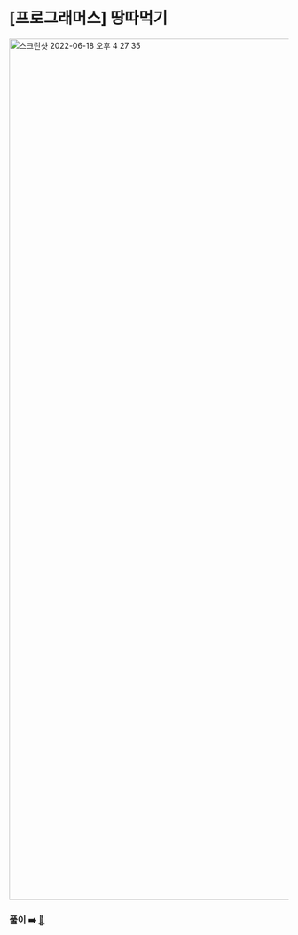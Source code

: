 # [프로그래머스] 땅따먹기

<img width="1552" alt="스크린샷 2022-06-18 오후 4 27 35" src="https://user-images.githubusercontent.com/45463495/174428627-05543aca-41ec-4863-877d-8a026eea35f3.png">

### 풀이 ➡️ [🔗](https://seongho96.tistory.com/83)